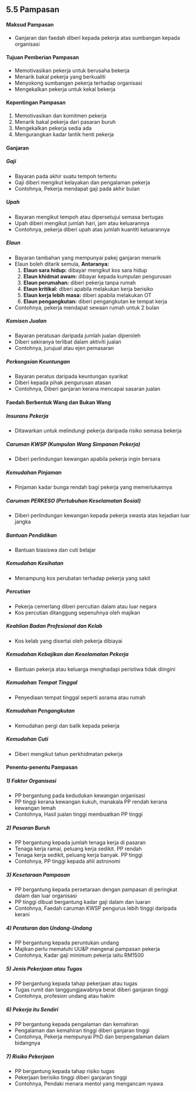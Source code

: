 
## 5.5 Pampasan

#### Maksud Pampasan
- Ganjaran dan faedah diberi kepada pekerja atas sumbangan kepada organisasi

#### Tujuan Pemberian Pampasan
- Memotivasikan pekerja untuk berusaha bekerja
- Menarik bakal pekerja yang berkualiti
- Menyokong sumbangan pekerja terhadap organisasi
- Mengekalkan pekerja untuk kekal bekerja

#### Kepentingan Pampasan
1. Memotivasikan dan komitmen pekerja 
2. Menarik bakal pekerja dari pasaran buruh 
3. Mengekalkan pekerja sedia ada
4. Mengurangkan kadar lantik henti pekerja

#### Ganjaran
##### Gaji
- Bayaran pada akhir suatu tempoh tertentu
- Gaji diberi mengikut kelayakan dan pengalaman pekerja
- Contohnya, Pekerja mendapat gaji pada akhir bulan

##### Upah
- Bayaran mengikut tempoh atau dipersetujui semasa bertugas
- Upah diberi mengikut jumlah hari, jam atau keluarannya
- Contohnya, pekerja diberi upah atas jumlah kuantiti keluarannya

##### Elaun
- Bayaran tambahan yang mempunyai pakej ganjaran menarik
- Elaun boleh ditarik semula, **Antaranya:**
  1. **Elaun sara hidup:** dibayar mengikut kos sara hidup 
  2. **Elaun khidmat awam:** dibayar kepada kumpulan pengurusan
  3. **Elaun perumahan:** diberi pekerja tanpa rumah 
  4. **Elaun kritikal:** diberi apabila melakukan kerja berisiko
  5. **Elaun kerja lebih masa:** diberi apabila melakukan OT
  6. **Elaun pengangkutan:** diberi pengangkutan ke tempat kerja
- Contohnya, pekerja mendapat sewaan rumah untuk 2 bulan

##### Komisen Jualan
- Bayaran peratusan daripada jumlah jualan diperoleh
- Diberi sekiranya terlibat dalam aktiviti jualan
- Contohnya, jurujual atau ejen pemasaran

##### Perkongsian Keuntungan
- Bayaran peratus daripada keuntungan syarikat
- Diberi kepada pihak pengurusan atasan
- Contohnya, Diberi ganjaran kerana mencapai sasaran jualan

#### Faedah Berbentuk Wang dan Bukan Wang
##### Insurans Pekerja
- Ditawarkan untuk melindungi pekerja daripada risiko semasa
  bekerja

##### Caruman KWSP (Kumpulan Wang Simpanan Pekerja)
- Diberi perlindungan kewangan apabila pekerja ingin bersara 

##### Kemudahan Pinjaman
- Pinjaman kadar bunga rendah bagi pekerja yang memerlukannya

##### Caruman PERKESO (Pertubuhan Keselamatan Sosial)
- Diberi perlindungan kewangan kepada pekerja swasta atas
  kejadian luar jangka

##### Bantuan Pendidikan
- Bantuan biasiswa dan cuti belajar 

##### Kemudahan Kesihatan
- Menampung kos perubatan terhadap pekerja yang sakit

##### Percutian
- Pekerja cemerlang diberi percutian dalam atau luar negara
- Kos percutian ditanggung sepenuhnya oleh majikan

##### Keahlian Badan Profesional dan Kelab
- Kos kelab yang disertai oleh pekerja dibiayai

##### Kemudahan Kebajikan dan Keselamatan Pekerja
- Bantuan pekerja atau keluarga menghadapi peristiwa tidak
  diingini

##### Kemudahan Tempat Tinggal
- Penyediaan tempat tinggal seperti asrama atau rumah

##### Kemudahan Pengangkutan
- Kemudahan pergi dan balik kepada pekerja 

##### Kemudahan Cuti
- Diberi mengikut tahun perkhidmatan pekerja

#### Penentu-penentu Pampasan
##### 1) Faktor Organisasi
- PP bergantung pada kedudukan kewangan organisasi
- PP tinggi kerana kewangan kukuh, manakala PP rendah kerana 
  kewangan lemah
- Contohnya, Hasil jualan tinggi membuatkan PP tinggi 

##### 2) Pasaran Buruh
- PP bergantung kepada jumlah tenaga kerja di pasaran
- Tenaga kerja ramai, peluang kerja sedikit. PP rendah
- Tenaga kerja sedikit, peluang kerja banyak. PP tinggi
- Contohnya, PP tinggi kepada ahli astronomi

##### 3) Kesetaraan Pampasan
- PP bergantung kepada persetaraan dengan pampasan di peringkat 
  dalam dan luar organisasi
- PP tinggi dibuat bergantung kadar gaji dalam dan luaran
- Contohnya, Faedah caruman KWSP pengurus lebih tinggi daripada
  kerani

##### 4) Peraturan dan Undang-Undang
- PP bergantung kepada peruntukan undang
- Majikan perlu mematuhi UU&P mengenai pampasan pekerja
- Contohnya, Kadar gaji minimum pekerja iaitu RM1500

##### 5) Jenis Pekerjaan atau Tugas
- PP bergantung kepada tahap pekerjaan atau tugas
- Tugas rumit dan tanggungjawabnya berat diberi ganjaran tinggi
- Contohnya, profesion undang atau hakim

##### 6) Pekerja itu Sendiri
- PP bergantung kepada pengalaman dan kemahiran 
- Pengalaman dan kemahiran tinggi diberi ganjaran tinggi
- Contohnya, Pekerja mempunyai PhD dan berpengalaman dalam bidangnya

##### 7) Risiko Pekerjaan
- PP bergantung kepada tahap risiko tugas
- Pekerjaan berisiko tinggi diberi ganjaran tinggi
- Contohnya, Pendaki menara mentol yang mengancam nyawa



